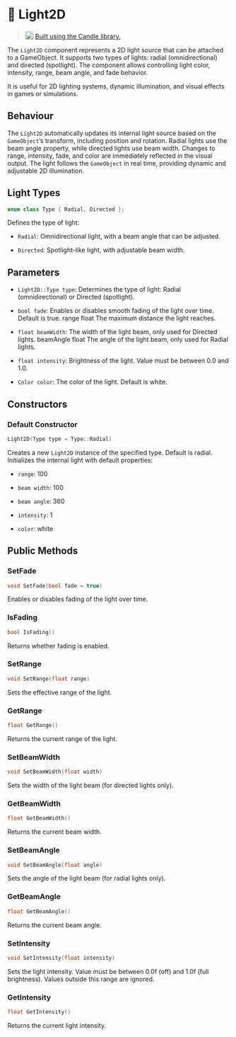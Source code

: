 # 🧩 Light2D

> <img src="https://raw.githubusercontent.com/MiguelMJ/Candle/master/doc/logo.svg" style="width: 19px; position: relative; top: 2px"> [Built using the Candle library.](https://github.com/MiguelMJ/Candle)


The ```Light2D``` component represents a 2D light source that can be attached to a GameObject. It supports two types of lights: radial (omnidirectional) and directed (spotlight). The component allows controlling light color, intensity, range, beam angle, and fade behavior.

It is useful for 2D lighting systems, dynamic illumination, and visual effects in games or simulations.

## Behaviour

The ```Light2D``` automatically updates its internal light source based on the ```GameObject```’s transform, including position and rotation. Radial lights use the beam angle property, while directed lights use beam width. Changes to range, intensity, fade, and color are immediately reflected in the visual output. The light follows the ```GameObject``` in real time, providing dynamic and adjustable 2D illumination.


## Light Types
```cpp
enum class Type { Radial, Directed };
```
Defines the type of light:

* ```Radial```: Omnidirectional light, with a beam angle that can be adjusted.

* ```Directed```: Spotlight-like light, with adjustable beam width.

## Parameters

* ```Light2D::Type type```: Determines the type of light: Radial (omnidirectional) or Directed (spotlight).

* ```bool fade```: Enables or disables smooth fading of the light over time. Default is true.
range	float	The maximum distance the light reaches.

* ```float beamWidth```: The width of the light beam, only used for Directed lights.
beamAngle	float	The angle of the light beam, only used for Radial lights.

* ```float intensity```: Brightness of the light. Value must be between 0.0 and 1.0.

* ```Color color```: The color of the light. Default is white.

## Constructors

### Default Constructor
```cpp
Light2D(Type type = Type::Radial)
```

Creates a new ```Light2D``` instance of the specified type. Default is radial. Initializes the internal light with default properties:

* ```range```: 100

* ```beam width```: 100

* ```beam angle```: 360

* ```intensity```: 1

* ```color```: white

## Public Methods

### SetFade
```cpp
void SetFade(bool fade = true)
```

Enables or disables fading of the light over time.

### IsFading
```cpp
bool IsFading()
```

Returns whether fading is enabled.

### SetRange
```cpp
void SetRange(float range)
```

Sets the effective range of the light.

### GetRange
```cpp
float GetRange()
```

Returns the current range of the light.

### SetBeamWidth
```cpp
void SetBeamWidth(float width)
```

Sets the width of the light beam (for directed lights only).

### GetBeamWidth
```cpp
float GetBeamWidth()
```

Returns the current beam width.

### SetBeamAngle
```cpp
void SetBeamAngle(float angle)
```

Sets the angle of the light beam (for radial lights only).

### GetBeamAngle
```cpp
float GetBeamAngle()
```

Returns the current beam angle.

### SetIntensity
```cpp
void SetIntensity(float intensity)
```

Sets the light intensity. Value must be between 0.0f (off) and 1.0f (full brightness). Values outside this range are ignored.

### GetIntensity
```cpp
float GetIntensity()
```

Returns the current light intensity.

